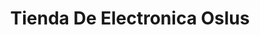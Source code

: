 ---
title: "Tienda De Electronica Oslus"
url: /oaxaca-de-juarez/tienda-de-electronica-oslus/
shop: electrónica
---